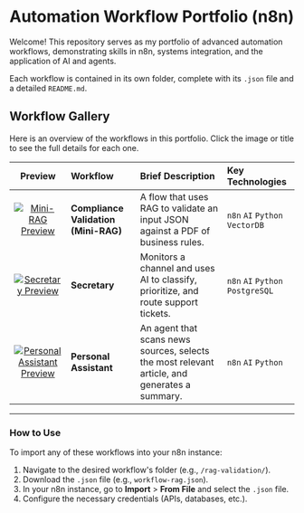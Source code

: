 # Automation Workflow Portfolio (n8n)

Welcome! This repository serves as my portfolio of advanced automation workflows, demonstrating skills in n8n, systems integration, and the application of AI and agents.

Each workflow is contained in its own folder, complete with its `.json` file and a detailed `README.md`.

## Workflow Gallery

Here is an overview of the workflows in this portfolio. Click the image or title to see the full details for each one.

| Preview | Workflow | Brief Description | Key Technologies |
| :---: | :--- | :--- | :--- |
| [![Mini-RAG Preview](./rag-validation/flow-preview.png)](./rag-validation/) | **Compliance Validation (Mini-RAG)** | A flow that uses RAG to validate an input JSON against a PDF of business rules. | `n8n` `AI` `Python` `VectorDB` |
| [![Secretary Preview](./support-triage/flow-preview.png)](./support-triage/) | **Secretary** | Monitors a channel and uses AI to classify, prioritize, and route support tickets. | `n8n` `AI` `Python` `PostgreSQL` |
| [![Personal Assistant Preview](./news-scout/flow-preview.png)](./news-scout/) | **Personal Assistant** | An agent that scans news sources, selects the most relevant article, and generates a summary. | `n8n` `AI` `Python` |

---

### How to Use
To import any of these workflows into your n8n instance:

1.  Navigate to the desired workflow's folder (e.g., `/rag-validation/`).
2.  Download the `.json` file (e.g., `workflow-rag.json`).
3.  In your n8n instance, go to **Import** > **From File** and select the `.json` file.
4.  Configure the necessary credentials (APIs, databases, etc.).
